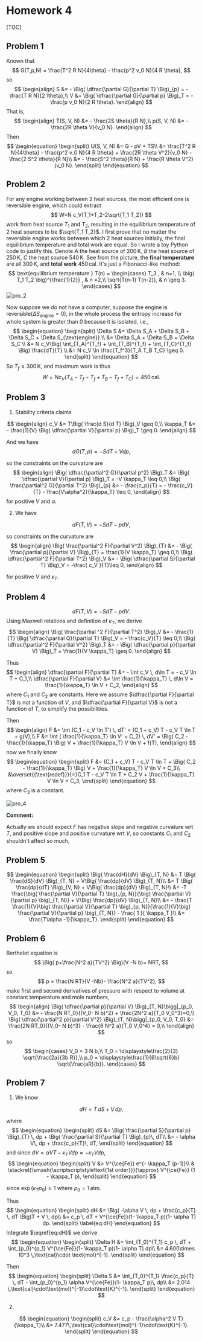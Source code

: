 # Homework 4

[TOC]

## Problem 1

Known that
$$
G(T,p,N) = \frac{T^2 R N}{4\theta} - \frac{p^2 v_0 N}{4 R \theta},
$$
so
$$
\begin{align}
S &= - \Big( \dfrac{\partial G}{\partial T} \Big)_{p} = - \frac{T R N}{2 \theta},\\
V &= \Big( \dfrac{\partial G}{\partial p} \Big)_T = - \frac{p v_0 N}{2 R \theta}.
\end{align}
$$
That is,
$$
\begin{align}
T(S, V, N) &= - \frac{2S \theta}{R N},\\
p(S, V, N) &= - \frac{2R \theta V}{v_0 N}.
\end{align}
$$
Then
$$
\begin{equation}
    \begin{split}
        U(S, V, N) &= G - pV + TS\\
        	&= \frac{T^2 R N}{4\theta} - \frac{p^2 v_0 N}{4 R \theta} + \frac{2R \theta V^2}{v_0 N} - \frac{2 S^2 \theta}{R N}\\
        	&= - \frac{S^2 \theta}{R N} + \frac{R \theta V^2}{v_0 N}.
    \end{split}
\end{equation}
$$

## Problem 2

For any engine working between $2$ heat sources, the most efficient one is reversible engine, which could extract
$$
W=N c_V(T_1+T_2-2\sqrt{T_1 T_2})
$$
work from heat source $T_1$ and $T_2$, resulting in the equilibrium temperature of $2$ heat sources to be $\sqrt{T_1 T_2}$.
I first prove that no matter the reversible engine works between which $2$ heat sources initially, the final equilibrium temperature and total work are equal. So I wrote a toy Python code to justify this. Denote $A$ the heat source of $200\,\text{K}$, $B$ the heat source of $250\,\text{K}$, $C$ the heat source $540\,\text{K}$. See from the picture, the **final temperature** are all $300\,\text{K}$, and **total work** $450\,\text{cal}$. It's just a Fibonacci-like method:
$$
\text{equilibrium temperature } T(n) = \begin{cases}
T_3  , & n=1, \\
\big( T_1 T_2 \big)^{\frac{1}{2}}  , & n =2,\\
\sqrt{T(n-1) T(n-2)}, & n \geq 3.
\end{cases}
$$
![pro_2](http://i.imgur.com/xqkoIx0.png)

Now suppose we do not have a computer, suppose the engine is reversible($\Delta S_{\text{engine}}=0$), in the whole process the entropy increase for whole system is greater than $0$ because it is isolated, i.e.,
$$
\begin{equation}
    \begin{split}
        \Delta S &= \Delta S_A + \Delta S_B + \Delta S_C + \Delta S_{\text{engine}} \\
        	&= \Delta S_A + \Delta S_B + \Delta S_C \\
        	&= N c_V\Big(   \int_{T_A}^{T_f} + \int_{T_B}^{T_f}  + \int_{T_C}^{T_f} \Big) \frac{dT}{T} \\
        	&= N c_V \ln \frac{T_f^3}{T_A T_B T_C} \geq 0.
    \end{split}
\end{equation}
$$
So $T_f \geq 300\,\text{K}$, and maximum work is thus
$$
W = N c_V (T_A - T_f - T_f + T_B - T_f + T_C) = 450 \,\text{cal}.
$$

## Problem 3

1. Stability criteria claims

  $$
  \begin{align}
  c_V &= T\Big( \frac{d S}{d T} \Big)_V \geq 0,\\
  \kappa_T &= - \frac{1}{V} \Big( \dfrac{\partial V}{\partial p} \Big)_T \geq 0.
  \end{align}
  $$

  And we have
  $$
  dG(T, p) = - S dT + V dp,
  $$

  so the constraints on the curvature are
  $$
  \begin{align}
  \Big( \dfrac{\partial^2 G}{\partial p^2} \Big)_T &= \Big( \dfrac{\partial V}{\partial p} \Big)_T = -V \kappa_T \leq 0,\\
  \Big( \frac{\partial^2 G}{\partial T^2} \Big)_{p} &= - \frac{c_p}{T} = - \frac{c_V}{T} - \frac{V\alpha^2}{\kappa_T} \leq 0,
  \end{align}
  $$
  for positive $V$ and $\alpha$.

2. We have

  $$
  dF(T, V) = - S dT - p dV,
  $$

  so constraints on the curvature are
  $$
  \begin{align}
  \Big( \frac{\partial^2 F}{\partial V^2} \Big)_{T} &= - \Big( \frac{\partial p}{\partial V} \Big)_{T} = \frac{1}{V \kappa_T} \geq 0,\\
  \Big( \dfrac{\partial^2 F}{\partial T^2} \Big)_V  &= - \Big( \dfrac{\partial S}{\partial T} \Big)_V = -\frac{ c_V }{T}\leq 0,
  \end{align}
  $$

  for positive $V$ and $\kappa_T$.

## Problem 4

$$
dF(T, V) = - S dT - p dV.
$$
Using Maxwell relations and definition of $\kappa_T$, we derive
$$
\begin{align}
\Big( \frac{\partial ^2 F}{\partial T^2} \Big)_V &= - \frac{1}{T} \Big( \dfrac{\partial Q}{\partial T} \Big)_V = - \frac{c_V}{T} \leq 0,\\
\Big( \dfrac{\partial^2 F}{\partial V^2} \Big)_T &= - \Big( \dfrac{\partial p}{\partial V} \Big)_T = \frac{1}{V \kappa_T} \geq 0.
\end{align}
$$

Thus
$$
\begin{align}
\dfrac{\partial F}{\partial T} &= - \int c_V \, d\ln T = - c_V \ln T + C_1,\\
\dfrac{\partial F}{\partial V} &= \int \frac{1}{\kappa_T} \, d\ln V = \frac{1}{\kappa_T} \ln V + C_2,
\end{align}
$$
where $C_1$ and $C_2$ are constants. Here we assume $\dfrac{\partial F}{\partial T}$ is not a function of $V$, and $\dfrac{\partial F}{\partial V}$ is not a function of $T$, to simplify the possibilities.

Then
$$
\begin{align}
F &= \int (C_1 - c_V \ln T')  \, dT' = (C_1 + c_V) T - c_V T \ln T + g(V),\\
F &= \int ( \frac{1}{\kappa_T} \ln V' + C_2) \, dV' = \Big( C_2 - \frac{1}{\kappa_T} \Big) V + \frac{1}{\kappa_T} V \ln V + f(T),
\end{align}
$$
now we finally know
$$
\begin{equation}
    \begin{split}
        F &= (C_1 + c_V) T - c_V T \ln T + \Big( C_2 - \frac{1}{\kappa_T} \Big) V + \frac{1}{\kappa_T} V \ln V  + C_3\\
        	&\overset{{\text{redef}}}{=}C_1 T - c_V T \ln T + C_2 V + \frac{1}{\kappa_T} V \ln V  + C_3,
    \end{split}
\end{equation}
$$
where $C_3$ is a constant.

![pro_4](./images/pro_4.png)

**Comment:**

Actually we should expect $F$ has negative slope and negative curvature wrt $T$, and positive slope and positive curvature wrt $V$, so constants $C_1$ and $C_2$ shouldn't affect so much,

## Problem 5

$$
\begin{equation}
    \begin{split}
       \Big(  \frac{dH}{dV}  \Big)_{T, N} &= T \Big( \frac{dS}{dV} \Big)_{T, N} + V\Big( \frac{dp}{dV} \Big)_{T, N}\\
        	&= T \Big( \frac{dp}{dT} \Big)_{V, N} + V\Big( \frac{dp}{dV} \Big)_{T, N}\\
        	&= -T \frac{\big( \frac{\partial V}{\partial T} \big)_{p, N}}{\big( \frac{\partial V}{\partial p} \big)_{T, N}} + V\Big( \frac{dp}{dV} \Big)_{T, N}\\
        	&= - \frac{T \frac{1}{V}\big( \frac{\partial V}{\partial T} \big)_{p, N}}{\frac{1}{V}\big( \frac{\partial V}{\partial p} \big)_{T, N}} - \frac{ 1 }{ \kappa_T }\\
        	&= \frac{T\alpha -1}{\kappa_T}.
    \end{split}
\end{equation}
$$

## Problem 6

Berthelot equation is
$$
\Big( p+\frac{N^2 a}{TV^2} \Big)(V -N b)= NRT,
$$
so
$$
p = \frac{N RT}{V -Nb}- \frac{N^2 a}{TV^2},
$$
make first and second derivatives of pressure with respect to volume at constant temperature and mole numbers,
$$
\begin{align}
\Big( \dfrac{\partial p}{\partial V} \Big)_{T, N}\bigg|_{p_0, V_0, T_0} &= - \frac{N RT_0}{(V_0- N b)^2} + \frac{2N^2 a}{T_0 V_0^3}=0,\\
\Big( \dfrac{\partial^2 p}{\partial V^2} \Big)_{T, N}\bigg|_{p_0, V_0, T_0} &= \frac{2N RT_0}{(V_0- N b)^3} - \frac{6 N^2 a}{T_0 V_0^4} = 0,\\
\end{align}
$$
so
$$
\begin{cases}
V_0 = 3 N b,\\
T_0 = \displaystyle\frac{2}{3} \sqrt{\frac{2a}{3b R}},\\
p_0 = \displaystyle\frac{1}{6\sqrt{6}b} \sqrt{\frac{aR}{b}}.
\end{cases}
$$

## Problem 7

1. We know

  $$
  dH = T \, dS + V \, dp,
  $$

  where
  $$
  \begin{equation}
      \begin{split}
          dS &= \Big( \frac{\partial S}{\partial p} \Big)_{T} \, dp + \Big( \frac{\partial S}{\partial T} \Big)_{p}\, dT\\
          	&= - \alpha V\, dp + \frac{c_p}{T}\, dT,
      \end{split}
  \end{equation}
  $$
  and since $dV = \alpha V T - \kappa_T V dp \approx -\kappa_T V dp$,
  $$
  \begin{equation}
      \begin{split}
          V &= V^{\ce{Fe}} e^{- \kappa_T (p-1)}\\
          	& \stackrel{\smash{\scriptscriptstyle\text{1st order}}}{\approx} V^{\ce{Fe}} (1 - \kappa_T p),
      \end{split}
  \end{equation}
  $$

  since $\exp(\kappa_T p_0) \approx 1$ where $p_0 = 1\,{\text{atm}}$.

  Thus
  $$
  \begin{equation}
      \begin{split}
          dH &= \Big( -\alpha V \, dp + \frac{c_p}{T} \, dT \Big)T + V \, dp\\
          	&= c_p \, dT + V^{\ce{Fe}}(1- \kappa_T p)(1- \alpha T) dp.
      \end{split}
      \label{eq:dH}
  \end{equation}
  $$
  Integrate $\eqref{eq:dH}$ we derive
  $$
  \begin{equation}
      \begin{split}
          \Delta H &= \int_{T_0}^{T_1} c_p \, dT + \int_{p_0}^{p_1} V^{\ce{Fe}}(1- \kappa_T p)(1- \alpha T) dp\\
          		&= 4.600\times 10^3 \,\text{cal}\cdot \text{mol}^{-1}.
      \end{split}
  \end{equation}
  $$

  Then
  $$
  \begin{equation}
      \begin{split}
          \Delta S &= \int_{T_0}^{T_1} \frac{c_p}{T} \, dT - \int_{p_0}^{p_1}  \alpha V^{\ce{Fe}}(1- \kappa_T p)\, dp\\
          		&= 2.014 \,\text{cal}\cdot\text{mol}^{-1}\cdot\text{K}^{-1}.
      \end{split}
  \end{equation}
  $$

2. ​

  $$
  \begin{equation}
      \begin{split}
          c_V &= c_p - \frac{\alpha^2 V T}{\kappa_T}\\
          	&= 7.477\,\text{cal}\cdot\text{mol}^{-1}\cdot\text{K}^{-1}.
      \end{split}
  \end{equation}
  $$


